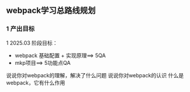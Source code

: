 ## webpack学习总路线规划

### 1 产出目标

1 2025.03 阶段目标：
  - webpack 基础配置 + 实现原理==> 5QA
  - mkp项目==> 5功能点QA






说说你对webpack的理解，解决了什么问题
说说你对webpack的认识
什么是webpack，它有什么作用

